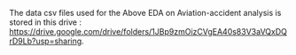 The data csv files used for the Above EDA on Aviation-accident analysis is stored in this drive : https://drive.google.com/drive/folders/1JBp9zmOizCVgEA40s83V3aVQxDQrD9Lb?usp=sharing.
